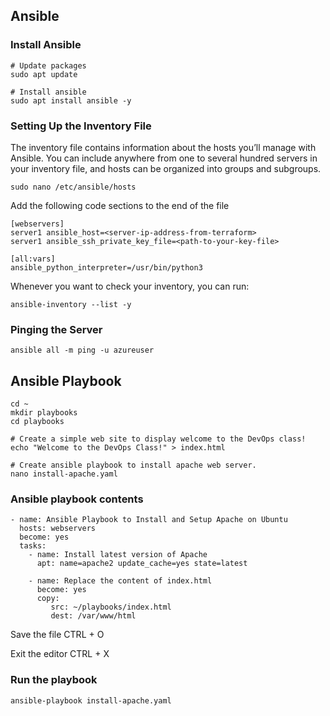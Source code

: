 
## Ansible

### Install Ansible

    # Update packages
    sudo apt update

    # Install ansible
    sudo apt install ansible -y


### Setting Up the Inventory File
The inventory file contains information about the hosts you’ll manage with Ansible. You can include anywhere from one to several hundred servers in your inventory file, and hosts can be organized into groups and subgroups. 

    sudo nano /etc/ansible/hosts

Add the following code sections to the end of the file

    [webservers]
    server1 ansible_host=<server-ip-address-from-terraform>
    server1 ansible_ssh_private_key_file=<path-to-your-key-file>

    [all:vars]
    ansible_python_interpreter=/usr/bin/python3

Whenever you want to check your inventory, you can run:

    ansible-inventory --list -y


### Pinging the Server

    ansible all -m ping -u azureuser


## Ansible Playbook

    cd ~
    mkdir playbooks
    cd playbooks

    # Create a simple web site to display welcome to the DevOps class!
    echo "Welcome to the DevOps Class!" > index.html

    # Create ansible playbook to install apache web server.
    nano install-apache.yaml

### Ansible playbook contents

    - name: Ansible Playbook to Install and Setup Apache on Ubuntu
      hosts: webservers
      become: yes
      tasks:
        - name: Install latest version of Apache
          apt: name=apache2 update_cache=yes state=latest

        - name: Replace the content of index.html
          become: yes
          copy:
             src: ~/playbooks/index.html
             dest: /var/www/html


Save the file
CTRL + O

Exit the editor
CTRL + X

### Run the playbook

    ansible-playbook install-apache.yaml 





